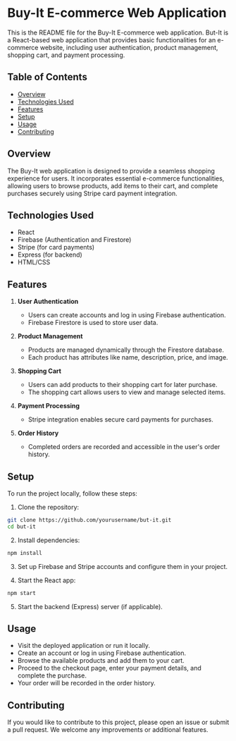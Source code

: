 # Buy-It E-commerce Web Application

This is the README file for the Buy-It E-commerce web application. But-It is a React-based web application that provides basic functionalities for an e-commerce website, including user authentication, product management, shopping cart, and payment processing.

## Table of Contents
- [Overview](#overview)
- [Technologies Used](#technologies-used)
- [Features](#features)
- [Setup](#setup)
- [Usage](#usage)
- [Contributing](#contributing)

## Overview

The Buy-It web application is designed to provide a seamless shopping experience for users. It incorporates essential e-commerce functionalities, allowing users to browse products, add items to their cart, and complete purchases securely using Stripe card payment integration.

## Technologies Used

- React
- Firebase (Authentication and Firestore)
- Stripe (for card payments)
- Express (for backend)
- HTML/CSS

## Features

1. **User Authentication**
   - Users can create accounts and log in using Firebase authentication.
   - Firebase Firestore is used to store user data.

2. **Product Management**
   - Products are managed dynamically through the Firestore database.
   - Each product has attributes like name, description, price, and image.

3. **Shopping Cart**
   - Users can add products to their shopping cart for later purchase.
   - The shopping cart allows users to view and manage selected items.

4. **Payment Processing**
   - Stripe integration enables secure card payments for purchases.

5. **Order History**
   - Completed orders are recorded and accessible in the user's order history.

## Setup

To run the project locally, follow these steps:

1. Clone the repository:

```bash
git clone https://github.com/yourusername/but-it.git
cd but-it
```

2. Install dependencies:

```bash
npm install
```

3. Set up Firebase and Stripe accounts and configure them in your project.

4. Start the React app:

```bash
npm start
```

5. Start the backend (Express) server (if applicable).

## Usage

- Visit the deployed application or run it locally.
- Create an account or log in using Firebase authentication.
- Browse the available products and add them to your cart.
- Proceed to the checkout page, enter your payment details, and complete the purchase.
- Your order will be recorded in the order history.

## Contributing

If you would like to contribute to this project, please open an issue or submit a pull request. We welcome any improvements or additional features.
